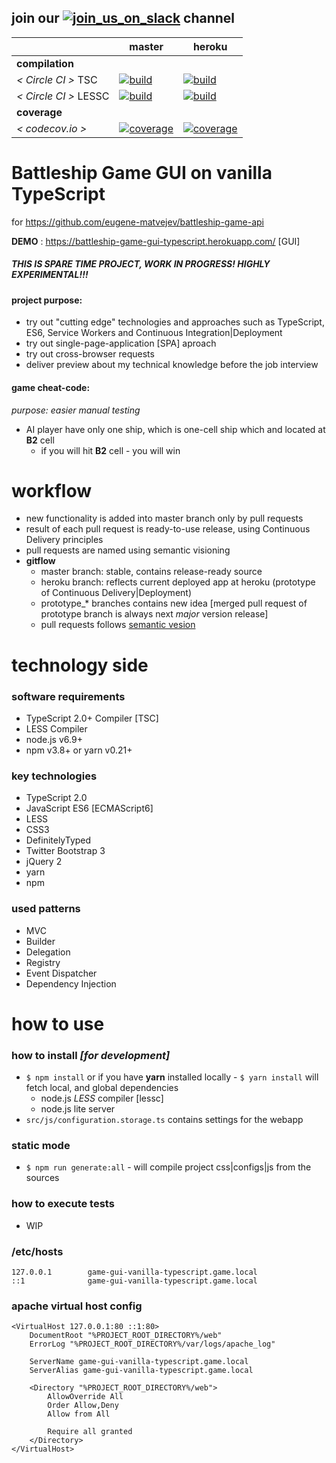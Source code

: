
[circle.ci-master-badge]: https://circleci.com/gh/eugene-matvejev/battleship-game-gui-vanilla-typescript/tree/master.svg?style=svg
[circle.ci-master-link]: https://circleci.com/gh/eugene-matvejev/battleship-game-gui-vanilla-typescript/tree/master
[codecov.io-master-badge]: https://codecov.io/gh/eugene-matvejev/battleship-game-gui-vanilla-typescript/branch/master/graph/badge.svg
[codecov.io-master-link]: https://codecov.io/gh/eugene-matvejev/battleship-game-gui-vanilla-typescript/branch/master

[circle.ci-heroku-badge]: https://circleci.com/gh/eugene-matvejev/battleship-game-gui-vanilla-typescript/tree/heroku.svg?style=svg
[circle.ci-heroku-link]: https://circleci.com/gh/eugene-matvejev/battleship-game-gui-vanilla-typescript/tree/heroku
[codecov.io-heroku-badge]: https://codecov.io/gh/eugene-matvejev/battleship-game-gui-vanilla-typescript/branch/heroku/graph/badge.svg
[codecov.io-heroku-link]: https://codecov.io/gh/eugene-matvejev/battleship-game-gui-vanilla-typescript/branch/heroku


[slack_logo]: https://a.slack-edge.com/436da/marketing/img/slack_logo.png
[slack_url]: https://join.slack.com/t/myth-project/shared_invite/enQtMjk2NTM0MDA5ODQ3LTg3ZDlmYTBiODIwODI0ZjhhMjc2NTgwMDMwNDc0NWMxNzExYzliM2UwYTEzNGMyMGRiZjg0ZTEyOTYwYzM0OTQ

## join our [![join_us_on_slack][slack_logo]][slack_url] channel


|                       | master                                                         | heroku
|---                    |---                                                             |---
| __compilation__       |
| _< Circle CI >_ TSC   | [![build][circle.ci-master-badge]][circle.ci-master-link]      | [![build][circle.ci-heroku-badge]][circle.ci-heroku-link]
| _< Circle CI >_ LESSC | [![build][circle.ci-master-badge]][circle.ci-master-link]      | [![build][circle.ci-heroku-badge]][circle.ci-heroku-link]
| __coverage__          |
| _< codecov.io >_      | [![coverage][codecov.io-master-badge]][codecov.io-master-link] | [![coverage][codecov.io-heroku-badge]][codecov.io-heroku-link]

# Battleship Game GUI on vanilla TypeScript
for https://github.com/eugene-matvejev/battleship-game-api

__DEMO__ : https://battleship-game-gui-typescript.herokuapp.com/ [GUI]

##### THIS IS SPARE TIME PROJECT, WORK IN PROGRESS! HIGHLY EXPERIMENTAL!!!
#### project purpose:
 * try out "cutting edge" technologies and approaches such as TypeScript, ES6, Service Workers and Continuous Integration|Deployment
 * try out single-page-application [SPA] aproach
 * try out cross-browser requests
 * deliver preview about my technical knowledge before the job interview

#### game cheat-code:
_purpose: easier manual testing_
* AI player have only one ship, which is one-cell ship which and located at __B2__ cell
  * if you will hit __B2__ cell - you will win

# workflow
 * new functionality is added into master branch only by pull requests
 * result of each pull request is ready-to-use release, using Continuous Delivery principles
 * pull requests are named using semantic visioning
 * __gitflow__
   * master branch: stable, contains release-ready source
   * heroku branch: reflects current deployed app at heroku (prototype of Continuous Delivery|Deployment)
   * prototype_* branches contains new idea [merged pull request of prototype branch is always next *major* version release]
   * pull requests follows [semantic vesion](http://semver.org/)

# technology side
### software requirements
 * TypeScript 2.0+ Compiler [TSC]
 * LESS Compiler
 * node.js v6.9+
 * npm v3.8+ or yarn v0.21+

### key technologies
 * TypeScript 2.0
 * JavaScript ES6 [ECMAScript6]
 * LESS
 * CSS3
 * DefinitelyTyped
 * Twitter Bootstrap 3
 * jQuery 2
 * yarn
 * npm

### used patterns
 * MVC
 * Builder
 * Delegation
 * Registry
 * Event Dispatcher
 * Dependency Injection

# how to use
### how to install _[for development]_
 * `$ npm install` or if you have __yarn__ installed locally - `$ yarn install` will fetch local, and global dependencies
   * node.js _LESS_ compiler [lessc]
   * node.js lite server
 * `src/js/configuration.storage.ts` contains settings for the webapp

### static mode
 * `$ npm run generate:all` - will compile project css|configs|js from the sources

### how to execute tests
 * WIP

### /etc/hosts
```
127.0.0.1        game-gui-vanilla-typescript.game.local
::1              game-gui-vanilla-typescript.game.local
```

### apache virtual host config
```
<VirtualHost 127.0.0.1:80 ::1:80>
    DocumentRoot "%PROJECT_ROOT_DIRECTORY%/web"
    ErrorLog "%PROJECT_ROOT_DIRECTORY%/var/logs/apache_log"

    ServerName game-gui-vanilla-typescript.game.local
    ServerAlias game-gui-vanilla-typescript.game.local

    <Directory "%PROJECT_ROOT_DIRECTORY%/web">
        AllowOverride All
        Order Allow,Deny
        Allow from All

        Require all granted
    </Directory>
</VirtualHost>
```
